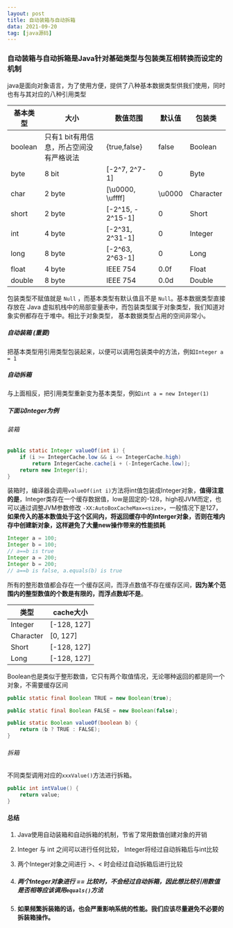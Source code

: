 ```yaml
---
layout: post
title: 自动装箱与自动拆箱
data: 2021-09-20
tag: [java源码]
---
```


### 自动装箱与自动拆箱是Java针对基础类型与包装类互相转换而设定的机制

java是面向对象语言，为了使用方便，提供了八种基本数据类型供我们使用，同时也有与其对应的八种引用类型

| 基本类型 | 大小                                    | 数值范围          | 默认值 | 包装类    |
| -------- | --------------------------------------- | ----------------- | ------ | --------- |
| boolean  | 只有1 bit有用信息，所占空间没有严格说法 | {true,false}      | false  | Boolean   |
| byte     | 8 bit                                   | [-2^7, 2^7-1]     | 0      | Byte      |
| char     | 2 byte                                  | [\u0000, \uffff]  | \u0000 | Character |
| short    | 2 byte                                  | [-2^15, - 2^15-1] | 0      | Short     |
| int      | 4 byte                                  | [-2^31,  2^31-1]  | 0      | Integer   |
| long     | 8 byte                                  | [-2^63, 2^63-1]   | 0      | Long      |
| float    | 4 byte                                  | IEEE 754          | 0.0f   | Float     |
| double   | 8 byte                                  | IEEE 754          | 0.0d   | Double    |

包装类型不赋值就是 `Null` ，而基本类型有默认值且不是 `Null`。基本数据类型直接存放在 Java 虚拟机栈中的局部变量表中，而包装类型属于对象类型，我们知道对象实例都存在于堆中。相比于对象类型， 基本数据类型占用的空间非常小。

##### 自动装箱 (重要)

把基本类型用引用类型包装起来，以便可以调用包装类中的方法，例如`Integer a = 1`

##### 自动拆箱

与上面相反，把引用类型重新变为基本类型，例如`int a = new Integer(1)`



##### 下面以Integer为例

###### 装箱

```java
public static Integer valueOf(int i) {
    if (i >= IntegerCache.low && i <= IntegerCache.high)
        return IntegerCache.cache[i + (-IntegerCache.low)];
    return new Integer(i);
}
```

装箱时，编译器会调用`valueOf(int i)`方法将int值包装成Integer对象，**值得注意的是**，Integer类存在一个缓存数据值，low是固定的-128，high视JVM而定，也可以通过调整JVM参数修改 `-XX:AutoBoxCacheMax=<size>`，一般情况下是127，**如果传入的基本数值处于这个区间内，将返回缓存中的Interger对象，否则在堆内存中创建新对象，这样避免了大量new操作带来的性能损耗**

```java
Integer a = 100;
Integer b = 100;
// a==b is true
Integer a = 200;
Integer b = 200;
// a==b is false, a.equals(b) is true
```

所有的整形数值都会存在一个缓存区间，而浮点数值不存在缓存区间，**因为某个范围内的整型数值的个数是有限的，而浮点数却不是**。

| 类型      | cache大小   |
| --------- | ----------- |
| Integer   | [-128, 127] |
| Character | [0, 127]    |
| Short     | [-128, 127] |
| Long      | [-128, 127] |

Boolean也是类似于整形数值，它只有两个取值情况，无论哪种返回的都是同一个对象，不需要缓存区间

```java
public static final Boolean TRUE = new Boolean(true);

public static final Boolean FALSE = new Boolean(false);

public static Boolean valueOf(boolean b) {
    return (b ? TRUE : FALSE);
}
```



###### 拆箱

不同类型调用对应的`xxxValue()`方法进行拆箱。

```java
public int intValue() {
	return value;
}
```



#### 总结

1. Java使用自动装箱和自动拆箱的机制，节省了常用数值创建对象的开销

2. Integer 与 int 之间可以进行任何比较， Integer将经过自动拆箱后与int比较

3. 两个Integer对象之间进行 >、< 时会经过自动拆箱后进行比较

4. ##### 两个Integer对象进行 == 比较时，不会经过自动拆箱，因此想比较引用数值是否相等应该调用`equals()`方法

5. **如果频繁拆装箱的话，也会严重影响系统的性能。我们应该尽量避免不必要的拆装箱操作。**

 